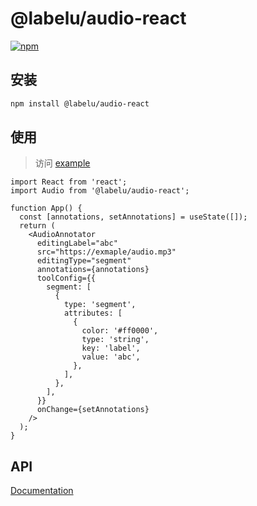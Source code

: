 # @labelu/audio-react

[![npm](https://img.shields.io/npm/v/%40labelu/audio-react.svg)](https://www.npmjs.com/package/@labelu/audio-react)

## 安装

```bash
npm install @labelu/audio-react
```

## 使用

> 访问 [example](./src/example)

```tsx
import React from 'react';
import Audio from '@labelu/audio-react';

function App() {
  const [annotations, setAnnotations] = useState([]);
  return (
    <AudioAnnotator
      editingLabel="abc"
      src="https://exmaple/audio.mp3"
      editingType="segment"
      annotations={annotations}
      toolConfig={{
        segment: [
          {
            type: 'segment',
            attributes: [
              {
                color: '#ff0000',
                type: 'string',
                key: 'label',
                value: 'abc',
              },
            ],
          },
        ],
      }}
      onChange={setAnnotations}
    />
  );
}
```

## API

[Documentation](https://opendatalab.github.io/labelU-Kit/)
